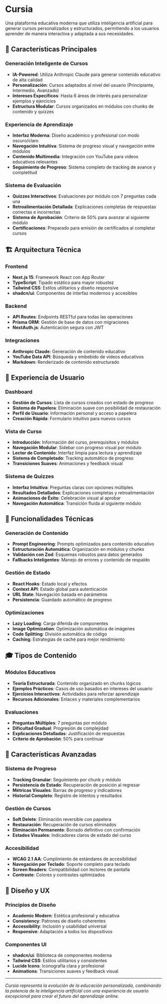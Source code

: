 # Cursia

Una plataforma educativa moderna que utiliza inteligencia artificial para generar cursos personalizados y estructurados, permitiendo a los usuarios aprender de manera interactiva y adaptada a sus necesidades.

## 🎯 Características Principales

### Generación Inteligente de Cursos
- **IA-Powered**: Utiliza Anthropic Claude para generar contenido educativo de alta calidad
- **Personalización**: Cursos adaptados al nivel del usuario (Principiante, Intermedio, Avanzado)
- **Intereses Específicos**: Hasta 6 áreas de interés para personalizar ejemplos y ejercicios
- **Estructura Modular**: Cursos organizados en módulos con chunks de contenido y quizzes

### Experiencia de Aprendizaje
- **Interfaz Moderna**: Diseño académico y profesional con modo oscuro/claro
- **Navegación Intuitiva**: Sistema de progreso visual y navegación entre módulos
- **Contenido Multimedia**: Integración con YouTube para videos educativos relevantes
- **Seguimiento de Progreso**: Sistema completo de tracking de avance y completitud

### Sistema de Evaluación
- **Quizzes Interactivos**: Evaluaciones por módulo con 7 preguntas cada una
- **Retroalimentación Detallada**: Explicaciones completas de respuestas correctas e incorrectas
- **Sistema de Aprobación**: Criterio de 50% para avanzar al siguiente módulo
- **Certificaciones**: Preparado para emisión de certificados al completar cursos

## 🏗️ Arquitectura Técnica

### Frontend
- **Next.js 15**: Framework React con App Router
- **TypeScript**: Tipado estático para mayor robustez
- **Tailwind CSS**: Estilos utilitarios y diseño responsive
- **shadcn/ui**: Componentes de interfaz modernos y accesibles

### Backend
- **API Routes**: Endpoints RESTful para todas las operaciones
- **Prisma ORM**: Gestión de base de datos con migraciones
- **NextAuth.js**: Autenticación segura con JWT

### Integraciones
- **Anthropic Claude**: Generación de contenido educativo
- **YouTube Data API**: Búsqueda y embebido de videos educativos
- **Markdown**: Renderizado de contenido estructurado

## 🎨 Experiencia de Usuario

### Dashboard
- **Gestión de Cursos**: Lista de cursos creados con estado de progreso
- **Sistema de Papelera**: Eliminación suave con posibilidad de restauración
- **Perfil de Usuario**: Información personal y acceso a papelera
- **Creación Rápida**: Formulario intuitivo para nuevos cursos

### Vista de Curso
- **Introducción**: Información del curso, prerequisitos y módulos
- **Navegación Modular**: Sidebar con progreso visual por módulo
- **Lector de Contenido**: Interfaz limpia para lectura y aprendizaje
- **Sistema de Completado**: Tracking automático de progreso
- **Transiciones Suaves**: Animaciones y feedback visual

### Sistema de Quizzes
- **Interfaz Intuitiva**: Preguntas claras con opciones múltiples
- **Resultados Detallados**: Explicaciones completas y retroalimentación
- **Animaciones de Éxito**: Celebración visual al aprobar
- **Navegación Automática**: Transición fluida al siguiente módulo

## 🔧 Funcionalidades Técnicas

### Generación de Contenido
- **Prompt Engineering**: Prompts optimizados para contenido educativo
- **Estructuración Automática**: Organización en módulos y chunks
- **Validación con Zod**: Esquemas robustos para datos generados
- **Fallbacks Inteligentes**: Manejo de errores y contenido de respaldo

### Gestión de Estado
- **React Hooks**: Estado local y efectos
- **Context API**: Estado global para autenticación
- **URL State**: Navegación basada en parámetros
- **Persistencia**: Guardado automático de progreso

### Optimizaciones
- **Lazy Loading**: Carga diferida de componentes
- **Image Optimization**: Optimización automática de imágenes
- **Code Splitting**: División automática de código
- **Caching**: Estrategias de caché para mejor rendimiento

## 🎓 Tipos de Contenido

### Módulos Educativos
- **Teoría Estructurada**: Contenido organizado en chunks lógicos
- **Ejemplos Prácticos**: Casos de uso basados en intereses del usuario
- **Ejercicios Interactivos**: Actividades para reforzar aprendizaje
- **Recursos Adicionales**: Enlaces y materiales complementarios

### Evaluaciones
- **Preguntas Múltiples**: 7 preguntas por módulo
- **Dificultad Gradual**: Progresión de complejidad
- **Explicaciones Detalladas**: Justificación de respuestas
- **Criterio de Aprobación**: 50% para continuar

## 🚀 Características Avanzadas

### Sistema de Progreso
- **Tracking Granular**: Seguimiento por chunk y módulo
- **Persistencia de Estado**: Recuperación de posición al regresar
- **Métricas Visuales**: Barras de progreso y indicadores
- **Historial Completo**: Registro de intentos y resultados

### Gestión de Cursos
- **Soft Delete**: Eliminación reversible con papelera
- **Restauración**: Recuperación de cursos eliminados
- **Eliminación Permanente**: Borrado definitivo con confirmación
- **Estados Visuales**: Indicadores claros de estado del curso

### Accesibilidad
- **WCAG 2.1 AA**: Cumplimiento de estándares de accesibilidad
- **Navegación por Teclado**: Soporte completo para teclado
- **Screen Readers**: Compatibilidad con lectores de pantalla
- **Contraste**: Colores y contrastes optimizados

## 🎨 Diseño y UX

### Principios de Diseño
- **Academic Modern**: Estética profesional y educativa
- **Consistency**: Patrones de diseño coherentes
- **Accessibility**: Inclusión y usabilidad universal
- **Responsive**: Adaptación a todos los dispositivos

### Componentes UI
- **shadcn/ui**: Biblioteca de componentes moderna
- **Tailwind CSS**: Estilos utilitarios y consistentes
- **Lucide Icons**: Iconografía clara y profesional
- **Animations**: Transiciones suaves y feedback visual

---

*Cursia representa la evolución de la educación personalizada, combinando la potencia de la inteligencia artificial con una experiencia de usuario excepcional para crear el futuro del aprendizaje online.*
